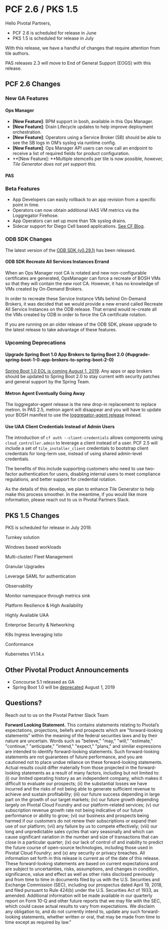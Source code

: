 # PCF 2.6 / PKS 1.5

Hello Pivotal Partners,

*   PCF 2.6 is scheduled for release in June
*   PKS 1.5 is scheduled for release in July

With this release, we have a handful of changes that require attention from tile authors.

PAS releases 2.3 will move to End of General Support (EOGS) with this release.

## PCF 2.6 Changes

### New GA Features

#### Ops Manager

*   **[New Feature]**: BPM support in bosh, available in this Ops Manager.
*   **[New Feature]**: Drain Lifecycle updates to help improve deployment orchestration.
*   **[New Feature]**: Operators using a Service Broker (SB) should be able to see the SB logs in OM’s syslog via runtime config.
*   **[New Feature]**: Ops Manager API users can now call an endpoint to receive a list of required fields for product configuration.
*   **[New Feature]: **Multiple stemcells per tile is now possible, _however, Tile Generator does not yet support this._

#### PAS

### Beta Features

*   App Developers can easily rollback to an app revision from a specific point in time.
*   Operators can now obtain additional IAAS VM metrics via the Loggregator Firehose.
*   App Operators can set up more than 10k syslog drains.
*   Sidecar support for Diego Cell based applications.  [See CF Blog](https://www.cloudfoundry.org/blog/how-to-push-an-app-to-cloud-foundry-with-sidecars/).

### ODB SDK Changes

The latest version of the [ODB SDK (v0.29.1)](https://github.com/pivotal-cf/on-demand-service-broker-release/releases/tag/v0.29.1) has been released.  

#### ODB SDK Recreate All Services Instances Errand

When an Ops Manager root CA is rotated and new non-configurable certificates are generated, OpsManager can force a recreate of BOSH VMs so that they will contain the new root CA. However, it has no knowledge of VMs created by On-Demand Brokers.

In order to recreate these Service Instance VMs behind On-Demand Brokers, it was decided that we would provide a new errand called Recreate All Service Instances on the ODB release. That errand would re-create all the VMs created by ODB in order to force the CA certificate rotation.

If you are running on an older release of the ODB SDK, please upgrade to the latest release to take advantage of these features.

### Upcoming Deprecations

#### Upgrade Spring Boot 1.0 App Brokers to Spring Boot 2.0 {#upgrade-spring-boot-1-0-app-brokers-to-spring-boot-2-0}

[Spring Boot 1.0 EOL is coming August 1, 2019](https://spring.io/blog/2018/07/30/spring-boot-1-x-eol-aug-1st-2019).  Any apps or app brokers should be updated to Spring Boot 2.0 to stay current with security patches and general support by the Spring Team.

#### Metron Agent Eventually Going Away

The loggregator-agent release is the new drop-in replacement to replace metron.  In PAS 2.5, metron agent will disappear and you will have to update your BOSH manifest to use the [loggregator-agent release](https://bosh.io/releases/github.com/cloudfoundry/loggregator-agent-release?all=1) instead.

#### Use UAA Client Credentials Instead of Admin Users

The introduction of `cf auth --client-credentials` allows components using `cloud_controller.admin` to leverage a client instead of a user. PCF 2.5 will include a set of `tile_installer_client` credentials to bootstrap client credentials for long-term use, instead of using shared admin-level credentials.

The benefits of this include supporting customers who need to use two-factor authentication for users, disabling internal users to meet compliance regulations, and better support for credential rotation.

As the details of this develop, we plan to enhance Tile Generator to help make this process smoother. In the meantime, if you would like more information, please reach out to us in Pivotal Partners Slack.

## PKS 1.5 Changes

PKS is scheduled for release in July 2019.

Turnkey solution

Windows based workloads

Multi-cluster/ Fleet Management

Granular Upgrades

Leverage SAML for authentication

Observability

Monitor namespace through metrics sink

Platform Resilience & High Availability

Highly Available UAA

Enterprise Security & Networking

K8s Ingress leveraging Istio

Conformance

Kubernetes V1.14.x

## Other Pivotal Product Announcements

*   Concourse 5.1 released as GA
*   Spring Boot 1.0 will be [deprecated](https://spring.io/blog/2018/07/30/spring-boot-1-x-eol-aug-1st-2019) August 1, 2019

## Questions?

Reach out to us on the Pivotal Partner Slack Team

**Forward Looking Statement.** This contains statements relating to Pivotal’s expectations, projections, beliefs and prospects which are "forward-looking statements” within the meaning of the federal securities laws and by their nature are uncertain. Words such as "believe," "may," "will," "estimate," "continue," "anticipate," "intend," "expect," "plans," and similar expressions are intended to identify forward-looking statements. Such forward-looking statements are not guarantees of future performance, and you are cautioned not to place undue reliance on these forward-looking statements. Actual results could differ materially from those projected in the forward-looking statements as a result of many factors, including but not limited to: (i) our limited operating history as an independent company, which makes it difficult to evaluate our prospects; (ii) the substantial losses we have incurred and the risks of not being able to generate sufficient revenue to achieve and sustain profitability; (iii) our future success depending in large part on the growth of our target markets; (iv) our future growth depending largely on Pivotal Cloud Foundry and our platform-related services; (v) our subscription revenue growth rate not being indicative of our future performance or ability to grow; (vi) our business and prospects being harmed if our customers do not renew their subscriptions or expand their use of our platform; (vii) any failure by us to compete effectively; (viii) our long and unpredictable sales cycles that vary seasonally and which can cause significant variation in the number and size of transactions that can close in a particular quarter; (ix) our lack of control of and inability to predict the future course of open-source technologies, including those used in Pivotal Cloud Foundry; and (x) any security or privacy breaches. All information set forth in this release is current as of the date of this release. These forward-looking statements are based on current expectations and are subject to uncertainties, risks, assumptions, and changes in condition, significance, value and effect as well as other risks disclosed previously and from time to time in documents filed by us with the U.S. Securities and Exchange Commission (SEC), including our prospectus dated April 19, 2018, and filed pursuant to Rule 424(b) under the U.S. Securities Act of 1933, as amended. Additional information will be made available in our quarterly report on Form 10-Q and other future reports that we may file with the SEC, which could cause actual results to vary from expectations. We disclaim any obligation to, and do not currently intend to, update any such forward-looking statements, whether written or oral, that may be made from time to time except as required by law.”
